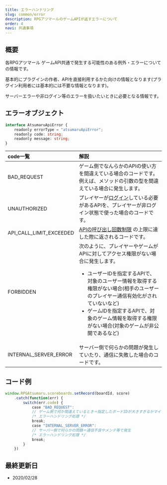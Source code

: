 ```yaml
---
title: エラーハンドリング
slug: common/error
description: RPGアツマールのゲームAPIが返すエラーについて
order: 4
navi: 共通事項
---
```

  
## 概要
各RPGアツマール ゲームAPI共通で発生する可能性のある例外・エラーについての情報です。
    
基本的にプラグインの作者、APIを直接利用するかた向けの情報となります(プラグイン利用者には基本的には不要な情報となります)。
    
サーバーエラーや非ログイン等のエラーを扱いたいときに必要となる情報です。
    
## エラーオブジェクト
```ts
interface AtsumaruApiError {
    readonly errorType = "atsumaruApiError";
    readonly code: string;
    readonly message: string;
}
```
  
|code一覧|解説
:---|:---
|BAD_REQUEST|ゲーム側でなんらかのAPIの使い方を間違えている場合のコードです。例えば、メソッドの引数の型を間違えている場合に発生します。
|UNAUTHORIZED|プレイヤーが[ログイン](/common/login)している必要があるAPIを、プレイヤーが非ログイン状態で使った場合のコードです。
|API_CALL_LIMIT_EXCEEDED|[APIの呼び出し回数制限](/common/rate-limit) の上限に達した際に返されるコードです。
|FORBIDDEN|次のように、プレイヤーやゲームがAPIに対してアクセス権限がない場合に発生します。<ul><li>ユーザーIDを指定するAPIで、対象のユーザー情報を取得する権限がない場合(相手のユーザーのプレイヤー通信有効化がされていないなど)</li><li>ゲームIDを指定するAPIで、対象のゲーム情報を取得する権限がない場合(対象のゲームが非公開であるなど)</li></ul>
|INTERNAL_SERVER_ERROR|サーバー側で何らかの問題が発生していたり、通信に失敗した場合のコードです。
  
## コード例
```js
window.RPGAtsumaru.scoreboards.setRecord(boardId, score)
    .catch(function(err) {
        switch(err.code) {
            case "BAD_REQUEST":
            // ゲーム側で何か間違えているとき＝指定したボードIDが大きすぎるかマイナスの場合などに発生
            /* エラーハンドリング処理 */
            break;
            case "INTERNAL_SERVER_ERROR":
            // サーバー側で何らかの問題＝通信不良やメンテ等で発生
            /* エラーハンドリング処理 */
            break;
        }
    })
```
  
## 最終更新日
 - 2020/02/28
